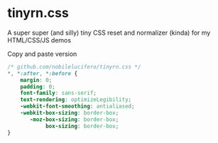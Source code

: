 tinyrn.css
=========

A super super (and silly) tiny CSS reset and normalizer (kinda) for my HTML/CSS/JS demos

Copy and paste version

```css
/* github.com/nobilelucifero/tinyrn.css */ 
*, *:after, *:before {
    margin: 0;
    padding: 0;
    font-family: sans-serif;
    text-rendering: optimizeLegibility;
    -webkit-font-smoothing: antialiased;
    -webkit-box-sizing: border-box;
       -moz-box-sizing: border-box;
            box-sizing: border-box;
}
```
